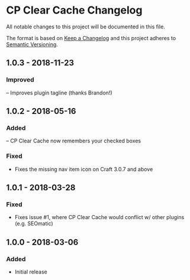 # CP Clear Cache Changelog

All notable changes to this project will be documented in this file.

The format is based on [Keep a Changelog](http://keepachangelog.com/) and this project adheres to [Semantic Versioning](http://semver.org/).

## 1.0.3 - 2018-11-23
### Improved
– Improves plugin tagline (thanks Brandon!)

## 1.0.2 - 2018-05-16
### Added
– CP Clear Cache now remembers your checked boxes

### Fixed
- Fixes the missing nav item icon on Craft 3.0.7 and above

## 1.0.1 - 2018-03-28
### Fixed
- Fixes issue #1, where CP Clear Cache would conflict w/ other plugins (e.g. SEOmatic)

## 1.0.0 - 2018-03-06
### Added
- Initial release
